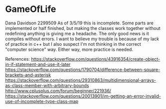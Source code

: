 # GameOfLife
Dana Davidson
2299509
As of 3/5/19 this is incomplete. Some parts are implemented or half finished, but making the classes work together without redefining anything is giving me a headache. The only good news is it compiles without errors.
I want to believe my trouble is because of my lack of practice in c++ but I also suspect I'm not thinking in the correct "computer science" way. Either way, more practice is needed.

References:
https://stackoverflow.com/questions/43916354/create-object-in-if-statement-and-use-it-later
https://stackoverflow.com/questions/1790704/difference-between-square-brackets-and-asterisk
https://stackoverflow.com/questions/29310863/multidimensional-arrays-as-class-member-with-arbitrary-bounds
http://www.cplusplus.com/forum/beginner/221936/
https://stackoverflow.com/questions/20013901/im-getting-an-error-invalid-use-of-incomplete-type-class-map
